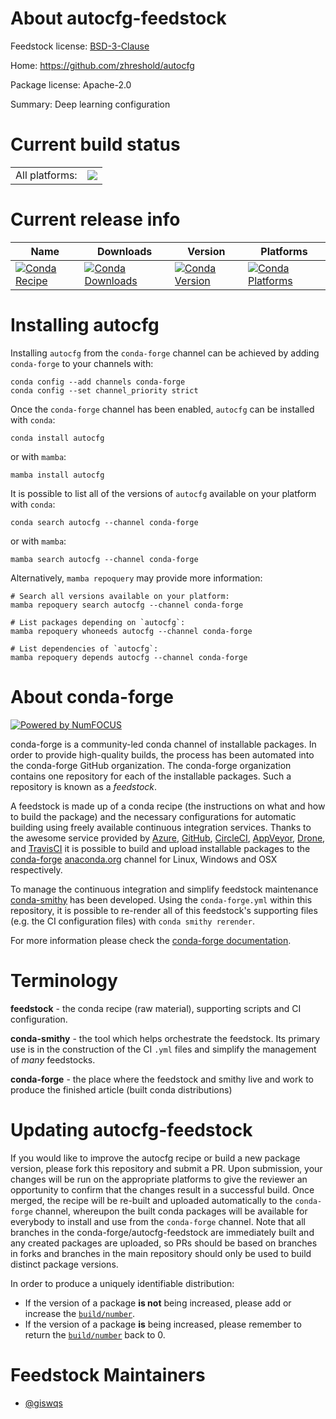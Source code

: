 About autocfg-feedstock
=======================

Feedstock license: [BSD-3-Clause](https://github.com/conda-forge/autocfg-feedstock/blob/main/LICENSE.txt)

Home: https://github.com/zhreshold/autocfg

Package license: Apache-2.0

Summary: Deep learning configuration

Current build status
====================


<table><tr><td>All platforms:</td>
    <td>
      <a href="https://dev.azure.com/conda-forge/feedstock-builds/_build/latest?definitionId=18464&branchName=main">
        <img src="https://dev.azure.com/conda-forge/feedstock-builds/_apis/build/status/autocfg-feedstock?branchName=main">
      </a>
    </td>
  </tr>
</table>

Current release info
====================

| Name | Downloads | Version | Platforms |
| --- | --- | --- | --- |
| [![Conda Recipe](https://img.shields.io/badge/recipe-autocfg-green.svg)](https://anaconda.org/conda-forge/autocfg) | [![Conda Downloads](https://img.shields.io/conda/dn/conda-forge/autocfg.svg)](https://anaconda.org/conda-forge/autocfg) | [![Conda Version](https://img.shields.io/conda/vn/conda-forge/autocfg.svg)](https://anaconda.org/conda-forge/autocfg) | [![Conda Platforms](https://img.shields.io/conda/pn/conda-forge/autocfg.svg)](https://anaconda.org/conda-forge/autocfg) |

Installing autocfg
==================

Installing `autocfg` from the `conda-forge` channel can be achieved by adding `conda-forge` to your channels with:

```
conda config --add channels conda-forge
conda config --set channel_priority strict
```

Once the `conda-forge` channel has been enabled, `autocfg` can be installed with `conda`:

```
conda install autocfg
```

or with `mamba`:

```
mamba install autocfg
```

It is possible to list all of the versions of `autocfg` available on your platform with `conda`:

```
conda search autocfg --channel conda-forge
```

or with `mamba`:

```
mamba search autocfg --channel conda-forge
```

Alternatively, `mamba repoquery` may provide more information:

```
# Search all versions available on your platform:
mamba repoquery search autocfg --channel conda-forge

# List packages depending on `autocfg`:
mamba repoquery whoneeds autocfg --channel conda-forge

# List dependencies of `autocfg`:
mamba repoquery depends autocfg --channel conda-forge
```


About conda-forge
=================

[![Powered by
NumFOCUS](https://img.shields.io/badge/powered%20by-NumFOCUS-orange.svg?style=flat&colorA=E1523D&colorB=007D8A)](https://numfocus.org)

conda-forge is a community-led conda channel of installable packages.
In order to provide high-quality builds, the process has been automated into the
conda-forge GitHub organization. The conda-forge organization contains one repository
for each of the installable packages. Such a repository is known as a *feedstock*.

A feedstock is made up of a conda recipe (the instructions on what and how to build
the package) and the necessary configurations for automatic building using freely
available continuous integration services. Thanks to the awesome service provided by
[Azure](https://azure.microsoft.com/en-us/services/devops/), [GitHub](https://github.com/),
[CircleCI](https://circleci.com/), [AppVeyor](https://www.appveyor.com/),
[Drone](https://cloud.drone.io/welcome), and [TravisCI](https://travis-ci.com/)
it is possible to build and upload installable packages to the
[conda-forge](https://anaconda.org/conda-forge) [anaconda.org](https://anaconda.org/)
channel for Linux, Windows and OSX respectively.

To manage the continuous integration and simplify feedstock maintenance
[conda-smithy](https://github.com/conda-forge/conda-smithy) has been developed.
Using the ``conda-forge.yml`` within this repository, it is possible to re-render all of
this feedstock's supporting files (e.g. the CI configuration files) with ``conda smithy rerender``.

For more information please check the [conda-forge documentation](https://conda-forge.org/docs/).

Terminology
===========

**feedstock** - the conda recipe (raw material), supporting scripts and CI configuration.

**conda-smithy** - the tool which helps orchestrate the feedstock.
                   Its primary use is in the construction of the CI ``.yml`` files
                   and simplify the management of *many* feedstocks.

**conda-forge** - the place where the feedstock and smithy live and work to
                  produce the finished article (built conda distributions)


Updating autocfg-feedstock
==========================

If you would like to improve the autocfg recipe or build a new
package version, please fork this repository and submit a PR. Upon submission,
your changes will be run on the appropriate platforms to give the reviewer an
opportunity to confirm that the changes result in a successful build. Once
merged, the recipe will be re-built and uploaded automatically to the
`conda-forge` channel, whereupon the built conda packages will be available for
everybody to install and use from the `conda-forge` channel.
Note that all branches in the conda-forge/autocfg-feedstock are
immediately built and any created packages are uploaded, so PRs should be based
on branches in forks and branches in the main repository should only be used to
build distinct package versions.

In order to produce a uniquely identifiable distribution:
 * If the version of a package **is not** being increased, please add or increase
   the [``build/number``](https://docs.conda.io/projects/conda-build/en/latest/resources/define-metadata.html#build-number-and-string).
 * If the version of a package **is** being increased, please remember to return
   the [``build/number``](https://docs.conda.io/projects/conda-build/en/latest/resources/define-metadata.html#build-number-and-string)
   back to 0.

Feedstock Maintainers
=====================

* [@giswqs](https://github.com/giswqs/)

